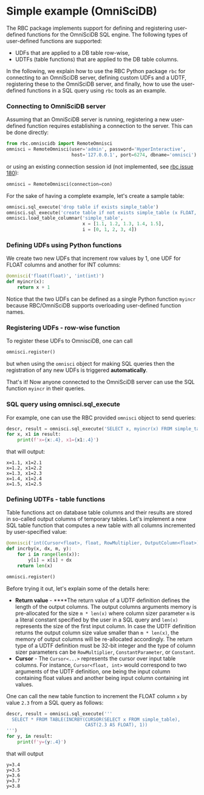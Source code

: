 # Simple example \(OmniSciDB\)

The RBC package implements support for defining and registering user-defined functions for the OmniSciDB SQL engine. The following types of user-defined functions are supported:

* UDFs that are applied to a DB table row-wise,
* UDTFs \(table functions\) that are applied to the DB table columns.

In the following, we explain how to use the RBC Python package `rbc` for connecting to an OmniSciDB server, defining custom UDFs and a UDTF, registering these to the OmniSciDB server, and finally, how to use the user-defined functions in a SQL query using `rbc` tools as an example.

### Connecting to OmniSciDB server

Assuming that an OmniSciDB server is running, registering a new user-defined function requires establishing a connection to the server. This can be done directly:

```python
from rbc.omniscidb import RemoteOmnisci
omnisci = RemoteOmnisci(user='admin', password='HyperInteractive',
                        host='127.0.0.1', port=6274, dbname='omnisci')
```

or using an existing connection session id \(not implemented, see [rbc issue 180](https://github.com/xnd-project/rbc/issues/180)\):

```python
omnisci = RemoteOmnisci(connection=con)
```

For the sake of having a complete example, let's create a sample table:

```python
omnisci.sql_execute('drop table if exists simple_table')
omnisci.sql_execute('create table if not exists simple_table (x FLOAT, i INT);');
omnisci.load_table_columnar('simple_table',
                            x = [1.1, 1.2, 1.3, 1.4, 1.5],
                            i = [0, 1, 2, 3, 4])
```

### Defining UDFs using Python functions

We create two new UDFs that increment row values by 1, one UDF for FLOAT columns and another for INT columns:

```python
@omnisci('float(float)', 'int(int)')
def myincr(x):
    return x + 1
```

Notice that the two UDFs can be defined as a single Python function `myincr` because RBC/OmniSciDB supports overloading user-defined function names.

### Registering UDFs - row-wise function

To register these UDFs to OmnisciDB, one can call

```python
omnisci.register()
```

but when using the `omnisci` object for making SQL queries then the registration of any new UDFs is triggered **automatically**.

That's it! Now anyone connected to the OmniSciDB server can use the SQL function `myincr` in their queries.

### SQL query using omnisci.sql\_execute

For example, one can use the RBC provided `omnisci` object to send queries:

```python
descr, result = omnisci.sql_execute('SELECT x, myincr(x) FROM simple_table')
for x, x1 in result:
    print(f'x={x:.4}, x1={x1:.4}')
```

that will output:

```text
x=1.1, x1=2.1
x=1.2, x1=2.2
x=1.3, x1=2.3
x=1.4, x1=2.4
x=1.5, x1=2.5
```

### Defining UDTFs - table functions

Table functions act on database table columns and their results are stored in so-called output columns of temporary tables. Let's implement a new SQL table function that computes a new table with all columns incremented by user-specified value:

```python
@omnisci('int(Cursor<float>, float, RowMultiplier, OutputColumn<float>)')
def incrby(x, dx, m, y):
    for i in range(len(x)):
        y[i] = x[i] + dx
    return len(x)

omnisci.register()
```

Before trying it out, let's explain some of the details here:

* **Return value** - ****The return value of a UDTF definition defines the length of the output columns. The output columns arguments memory is pre-allocated for the size `m * len(x)` where column sizer parameter `m` is a literal constant specified by the user in a SQL query and `len(x)` represents the size of the first input column. In case the UDTF definition returns the output column size value smaller than `m * len(x)`, the memory of output columns will be re-allocated accordingly. The return type of a UDTF definition must be 32-bit integer and the type of column sizer parameters can be `RowMultiplier`, `ConstantParameter`, or `Constant`.
* **Cursor** - The `Cursor<...>` represents the cursor over input table columns. For instance, `Cursor<float, int>` would correspond to two arguments of the UDTF definition, one being the input column containing float values and another being input column containing int values.

One can call the new table function to increment the FLOAT column `x` by value `2.3` from a SQL query as follows:

```python
descr, result = omnisci.sql_execute('''
  SELECT * FROM TABLE(INCRBY(CURSOR(SELECT x FROM simple_table),
                             CAST(2.3 AS FLOAT), 1))
''')
for y, in result:
    print(f'y={y:.4}')
```

that will output

```text
y=3.4
y=3.5
y=3.6
y=3.7
y=3.8
```

